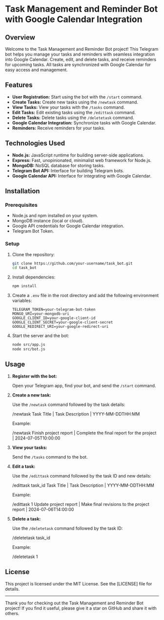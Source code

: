 # Task Management and Reminder Bot with Google Calendar Integration


## Overview

Welcome to the Task Management and Reminder Bot project! This Telegram bot helps you manage your tasks and reminders with seamless integration into Google Calendar. Create, edit, and delete tasks, and receive reminders for upcoming tasks. All tasks are synchronized with Google Calendar for easy access and management.

## Features

- **User Registration:** Start using the bot with the `/start` command.
- **Create Tasks:** Create new tasks using the `/newtask` command.
- **View Tasks:** View your tasks with the `/tasks` command.
- **Edit Tasks:** Edit existing tasks using the `/edittask` command.
- **Delete Tasks:** Delete tasks using the `/deletetask` command.
- **Google Calendar Integration:** Synchronize tasks with Google Calendar.
- **Reminders:** Receive reminders for your tasks.

## Technologies Used

- **Node.js:** JavaScript runtime for building server-side applications.
- **Express:** Fast, unopinionated, minimalist web framework for Node.js.
- **MongoDB:** NoSQL database for storing tasks.
- **Telegram Bot API:** Interface for building Telegram bots.
- **Google Calendar API:** Interface for integrating with Google Calendar.

## Installation

### Prerequisites

- Node.js and npm installed on your system.
- MongoDB instance (local or cloud).
- Google API credentials for Google Calendar integration.
- Telegram Bot Token.

### Setup

1. Clone the repository:

    ```bash
    git clone https://github.com/your-username/task_bot.git
    cd task_bot
    ```

2. Install dependencies:

    ```bash
    npm install
    ```

3. Create a `.env` file in the root directory and add the following environment variables:

    ```plaintext
    TELEGRAM_TOKEN=your-telegram-bot-token
    MONGO_URI=your-mongodb-uri
    GOOGLE_CLIENT_ID=your-google-client-id
    GOOGLE_CLIENT_SECRET=your-google-client-secret
    GOOGLE_REDIRECT_URI=your-google-redirect-uri
    ```

4. Start the server and the bot:

    ```bash
    node src/app.js
    node src/bot.js
    ```

## Usage

1. **Register with the bot:**

   Open your Telegram app, find your bot, and send the `/start` command.

2. **Create a new task:**

   Use the `/newtask` command followed by the task details:

   /newtask Task Title | Task Description | YYYY-MM-DDTHH:MM

   Example:

   /newtask Finish project report | Complete the final report for the project | 2024-07-05T10:00:00

3. **View your tasks:**

   Send the `/tasks` command to the bot.

4. **Edit a task:**

   Use the `/edittask` command followed by the task ID and new details:

   /edittask task_id Task Title | Task Description | YYYY-MM-DDTHH:MM

   Example:

   /edittask 1 Update project report | Make final revisions to the project report | 2024-07-06T14:00:00


5. **Delete a task:**

   Use the `/deletetask` command followed by the task ID:

   /deletetask task_id

   Example:

   /deletetask 1



## License

This project is licensed under the MIT License. See the [LICENSE] file for details.

---

Thank you for checking out the Task Management and Reminder Bot project! If you find it useful, please give it a star on GitHub and share it with others.

